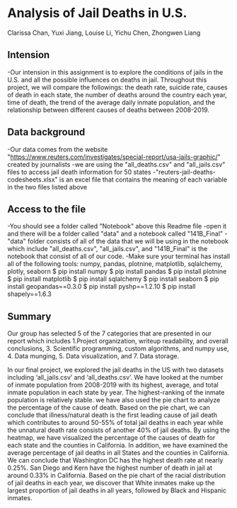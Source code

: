 Analysis of Jail Deaths in U.S. 
===========

Clarissa Chan,
Yuxi Jiang,
Louise Li, 
Yichu Chen,
Zhongwen Liang


## Intension
-Our intension in this assignment is to explore the conditions of jails in the U.S. and all the possible influences on deaths in jail. Throughout this project, we will compare the followings: the death rate, suicide rate, causes of death in each state, the number of deaths around the country each year, time of death, the trend of the average daily inmate population, and the relationship between different causes of deaths between 2008-2019.


## Data background
-Our data comes from the website "https://www.reuters.com/investigates/special-report/usa-jails-graphic/" created by journalists 
-we are using the "all_deaths.csv" and "all_jails.csv" files to access jail death information for 50 states
-"reuters-jail-deaths-codesheets.xlsx" is an excel file that contains the meaning of each variable in the two files listed above


## Access to the file
-You should see a folder called "Notebook" above this Readme file
-open it and there will be a folder called "data" and a notebook called "141B_Final"
-"data" folder consists of all of the data that we will be using in the notebook which include "all_deaths.csv", "all_jails.csv", and "141B_Final" is the notebook that consist of all of our code.
-Make sure your terminal has install all of the following tools: numpy, pandas, plotnine, matplotlib, sqlalchemy, plotly, seaborn
  $ pip install numpy
  $ pip install pandas
  $ pip install plotnine
  $ pip install matplotlib
  $ pip install sqlalchemy
  $ pip install seaborn
  $ pip install geopandas==0.3.0
  $ pip install pyshp==1.2.10
  $ pip install shapely==1.6.3
  

## Summary
Our group has selected 5 of the 7 categories that are presented in our report which includes 1.Project organization, writeup readability, and overall conclusions, 3. Scientific programming, custom algorithms, and numpy use, 4. Data munging, 5. Data visualization, and 7. Data storage.

In our final project, we explored the jail deaths in the US with two datasets including ‘all_jails.csv’ and ‘all_deaths.csv’. We have looked at the number of inmate population from 2008-2019 with its highest, average, and total inmate population in each state by year. The highest-ranking of the inmate population is relatively stable. we have also used the pie chart to analyze the percentage of the cause of death. Based on the pie chart, we can conclude that illness/natural death is the first leading cause of jail death which contributes to around 50-55% of total jail deaths in each year while the unnatural death rate consists of another 40% of jail deaths. By using the heatmap, we have visualized the percentage of the causes of death for each state and the counties in California. In addition, we have examined the average percentage of jail deaths in all States and the counties in California. We can conclude that Washington DC has the highest death rate at nearly 0.25%. San Diego and Kern have the highest number of death in jail at around 0.33% in California. Based on the pie chart of the racial distribution of jail deaths in each year, we discover that White inmates make up the largest proportion of jail deaths in all years, followed by Black and Hispanic inmates.

